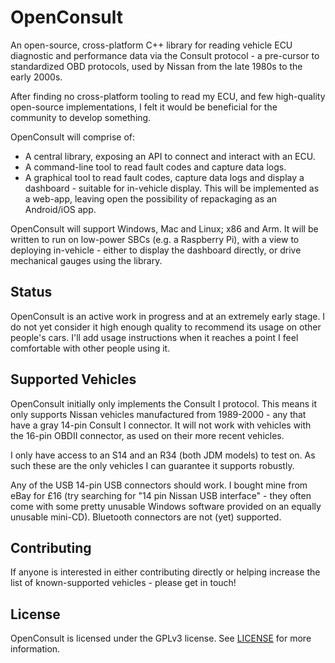 # OpenConsult
An open-source, cross-platform C++ library for reading vehicle ECU diagnostic and performance data via the Consult protocol - a pre-cursor to standardized OBD protocols, used by Nissan from the late 1980s to the early 2000s.

After finding no cross-platform tooling to read my ECU, and few high-quality open-source implementations, I felt it would be beneficial for the community to develop something.

OpenConsult will comprise of:
* A central library, exposing an API to connect and interact with an ECU.
* A command-line tool to read fault codes and capture data logs.
* A graphical tool to read fault codes, capture data logs and display a dashboard - suitable for in-vehicle display. This will be implemented as a web-app, leaving open the possibility of repackaging as an Android/iOS app.

OpenConsult will support Windows, Mac and Linux; x86 and Arm. It will be written to run on low-power SBCs (e.g. a Raspberry Pi), with a view to deploying in-vehicle - either to display the dashboard directly, or drive mechanical gauges using the library.

## Status
OpenConsult is an active work in progress and at an extremely early stage. I do not yet consider it high enough quality to recommend its usage on other people's cars. I'll add usage instructions when it reaches a point I feel comfortable with other people using it.

## Supported Vehicles
OpenConsult initially only implements the Consult I protocol. This means it only supports Nissan vehicles manufactured from 1989-2000 - any that have a gray 14-pin Consult I connector. It will not work with vehicles with the 16-pin OBDII connector, as used on their more recent vehicles.

I only have access to an S14 and an R34 (both JDM models) to test on. As such these are the only vehicles I can guarantee it supports robustly.

Any of the USB 14-pin USB connectors should work. I bought mine from eBay for £16 (try searching for "14 pin Nissan USB interface" - they often come with some pretty unusable Windows software provided on an equally unusable mini-CD). Bluetooth connectors are not (yet) supported.

## Contributing
If anyone is interested in either contributing directly or helping increase the list of known-supported vehicles - please get in touch!

## License
OpenConsult is licensed under the GPLv3 license. See [LICENSE](LICENSE) for more information.
